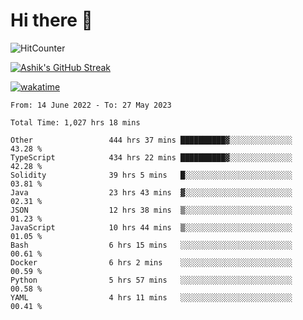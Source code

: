 # Hi there 👋

![HitCounter](https://hits.seeyoufarm.com/api/count/incr/badge.svg?url=https%3A%2F%2Fgithub.com%2Fashrhmn1212%2Fhit-counter)

<!-- ![Contribution Graph](https://github-readme-activity-graph.cyclic.app/graph?username=ashrhmn) -->


<!-- [![Top Langs](https://github-readme-stats.vercel.app/api/top-langs/?username=ashrhmn&layout=compact&theme=synthwave&langs_count=10&card_width=445)](https://github.com/anuraghazra/github-readme-stats) -->

[![Ashik's GitHub Streak](https://github-readme-streak-stats.herokuapp.com/?user=ashrhmn&theme=blood&fire=DD7F1C&background=151515&dates=9f9f9f&border=DD2727)](https://git.io/streak-stats)

<!-- ![Ashik's GitHub stats](https://github-readme-stats.vercel.app/api/?username=ashrhmn&show_icons=true&title_color=fff&icon_color=79ff97&text_color=9f9f9f&bg_color=151515) -->

[![wakatime](https://wakatime.com/badge/user/3df86613-ba63-4631-8e65-0ff18e7becad.svg)](https://wakatime.com/@3df86613-ba63-4631-8e65-0ff18e7becad)

<!--START_SECTION:waka-->

```text
From: 14 June 2022 - To: 27 May 2023

Total Time: 1,027 hrs 18 mins

Other                 444 hrs 37 mins ██████████▓░░░░░░░░░░░░░░   43.28 %
TypeScript            434 hrs 22 mins ██████████▓░░░░░░░░░░░░░░   42.28 %
Solidity              39 hrs 5 mins   █░░░░░░░░░░░░░░░░░░░░░░░░   03.81 %
Java                  23 hrs 43 mins  ▓░░░░░░░░░░░░░░░░░░░░░░░░   02.31 %
JSON                  12 hrs 38 mins  ▒░░░░░░░░░░░░░░░░░░░░░░░░   01.23 %
JavaScript            10 hrs 44 mins  ▒░░░░░░░░░░░░░░░░░░░░░░░░   01.05 %
Bash                  6 hrs 15 mins   ░░░░░░░░░░░░░░░░░░░░░░░░░   00.61 %
Docker                6 hrs 2 mins    ░░░░░░░░░░░░░░░░░░░░░░░░░   00.59 %
Python                5 hrs 57 mins   ░░░░░░░░░░░░░░░░░░░░░░░░░   00.58 %
YAML                  4 hrs 11 mins   ░░░░░░░░░░░░░░░░░░░░░░░░░   00.41 %
```

<!--END_SECTION:waka-->


<!--### Most Used Languages
<img src="https://wakatime.com/share/@ashrhmn/24ecb986-5bf8-4607-af7f-0aab08908d8c.png" />

### Favourite Tools
<img src="https://wakatime.com/share/@ashrhmn/f4e08015-f3bc-460a-9228-95a3ba11c604.png" />-->
